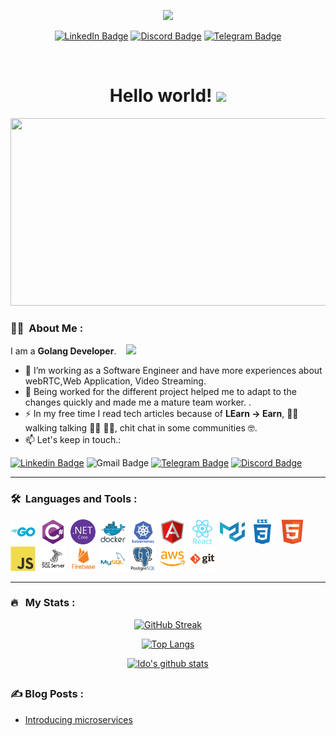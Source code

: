 <p align="center"><img src="https://media.giphy.com/media/M9gbBd9nbDrOTu1Mqx/giphy.gif" width="100"/></p>
<p align="center">
<a href="https://www.linkedin.com/in/mostafaـalishah"><img src="https://img.shields.io/badge/LinkedIn-0077B5?style=for-the-badge&logo=linkedin&logoColor=white" alt="LinkedIn Badge"></a>
<a href="//discordapp.com/users/mrAlishah#1391"><img src="https://img.shields.io/badge/Discord-7289DA?style=for-the-badge&logo=discord&logoColor=white" alt="Discord Badge"></a>
<a href="https://t.me/mrAlishah"><img src="https://img.shields.io/badge/Telegram-2CA5E0?style=for-the-badge&logo=telegram&logoColor=white" alt="Telegram Badge"></a>
</p>

[//]: # '<p align="center">'
[//]: # '<a href="https://www.buymeacoffee.com/zed0" target="_blank"><img src="https://cdn.buymeacoffee.com/buttons/default-orange.png" alt="Buy Me A Coffee" height="41" width="174"></a>'
[//]: # "</p>"

<p align="center"><img src="https://komarev.com/ghpvc/?username=mrAlishah&style=flat-square&color=blue" alt=""></p>

<h1 align="center">Hello world! <img src="https://media.giphy.com/media/hvRJCLFzcasrR4ia7z/giphy.gif" width="40"></h1>

<p align="center"><img src="https://media.giphy.com/media/dWesBcTLavkZuG35MI/giphy.gif" width="600" height="300"  /></p>

### :man_technologist: &nbsp;About Me :

I am a **Golang Developer**. &nbsp;&nbsp; <img src="https://media.giphy.com/media/WUlplcMpOCEmTGBtBW/giphy.gif" width="30">

- 🔭 I’m working as a Software Engineer and have more experiences about webRTC,Web Application, Video Streaming.
- 🌱 Being worked for the different project helped me to adapt to the changes quickly and made me a mature team worker. .
- ⚡ In my free time I read tech articles because of **LEarn -> Earn**, :biking_man: walking talking :walking_man: :lotus_position_man:, chit chat in some communities :nerd_face:.
- 📫 Let's keep in touch.: &nbsp;

[![Linkedin Badge](https://img.shields.io/badge/-Mostafa_Alishah-0077B5?style=flat&logo=Linkedin&logoColor=white)](https://www.linkedin.com/in/mostafaـalishah)
![Gmail Badge](https://img.shields.io/badge/-mrAlishahCo@gmail.com-D14836?style=flat&logo=Gmail&logoColor=white)
[![Telegram Badge](https://img.shields.io/badge/-mrAlishah-2CA5E0?style=flat&logo=telegram&logoColor=white)](https://t.me/mrAlishah)
[![Discord Badge](https://img.shields.io/badge/-mrAlishah-7289DA?style=flat&logo=discord&logoColor=white)](https://discordapp.com/users/mrAlishah#1391)

---

### 🛠 &nbsp;Languages and Tools :

<p>
<img src="https://github.com/devicons/devicon/blob/master/icons/go/go-original-wordmark.svg" title="Go" alt="Go" width="40" height="40"/>&nbsp;
<img src="https://github.com/devicons/devicon/blob/master/icons/csharp/csharp-original.svg" title="csharp" alt="csharp" width="40" height="40"/>&nbsp;
<img src="https://github.com/devicons/devicon/blob/master/icons/dotnetcore/dotnetcore-original.svg" title="dotnetcore" alt="dotnetcore" width="40" height="40"/>&nbsp;
<img src="https://github.com/devicons/devicon/blob/master/icons/docker/docker-original-wordmark.svg" title="docker" alt="docker" width="40" height="40"/>&nbsp;
<img src="https://github.com/devicons/devicon/blob/master/icons/kubernetes/kubernetes-plain-wordmark.svg" title="kubernetes" alt="kubernetes " width="40" height="40"/>&nbsp;
<img src="https://github.com/devicons/devicon/blob/master/icons/angularjs/angularjs-original.svg" title="angular" alt="angular" width="40" height="40"/>&nbsp;
<img src="https://github.com/devicons/devicon/blob/master/icons/react/react-original-wordmark.svg" title="React" alt="React" width="40" height="40"/>&nbsp;
<img src="https://github.com/devicons/devicon/blob/master/icons/materialui/materialui-original.svg" title="Material UI" alt="Material UI" width="40" height="40"/>&nbsp;
<img src="https://github.com/devicons/devicon/blob/master/icons/css3/css3-plain-wordmark.svg"  title="CSS3" alt="CSS" width="40" height="40"/>&nbsp;
<img src="https://github.com/devicons/devicon/blob/master/icons/html5/html5-original.svg" title="HTML5" alt="HTML" width="40" height="40"/>&nbsp;
<img src="https://github.com/devicons/devicon/blob/master/icons/javascript/javascript-original.svg" title="JavaScript" alt="JavaScript" width="40" height="40"/>&nbsp;
<img src="https://github.com/devicons/devicon/blob/master/icons/microsoftsqlserver/microsoftsqlserver-plain-wordmark.svg" title="microsoftsqlserver"  alt="microsoftsqlserver" width="40" height="40"/>&nbsp;
<img src="https://github.com/devicons/devicon/blob/master/icons/firebase/firebase-plain-wordmark.svg" title="Firebase" alt="Firebase" width="40" height="40"/>&nbsp;
<img src="https://github.com/devicons/devicon/blob/master/icons/mysql/mysql-original-wordmark.svg" title="MySQL"  alt="MySQL" width="40" height="40"/>&nbsp;
<img src="https://github.com/devicons/devicon/blob/master/icons/postgresql/postgresql-original-wordmark.svg" title="postgresql" alt="postgresql" width="40" height="40"/>&nbsp;
<img src="https://github.com/devicons/devicon/blob/master/icons/amazonwebservices/amazonwebservices-plain-wordmark.svg" title="AWS" alt="AWS" width="40" height="40"/>&nbsp;
<img src="https://github.com/devicons/devicon/blob/master/icons/git/git-original-wordmark.svg" title="Git" alt="Git" width="40" height="40"/>&nbsp;
</p>

---

### 🔥 &nbsp; My Stats :

<div align="center">

[![GitHub Streak](http://github-readme-streak-stats.herokuapp.com?user=mrAlishah&theme=tokyonight)](https://git.io/streak-stats)

[![Top Langs](https://github-readme-stats.vercel.app/api/top-langs/?username=mrAlishah&layout=compact&theme=tokyonight)](https://github.com/anuraghazra/github-readme-stats)

[![Ido's github stats](https://github-readme-stats.vercel.app/api?username=mrAlishah&theme=tokyonight)](https://github.com/anuraghazra/github-readme-stats)

## </div>

### ✍️ Blog Posts :

- [Introducing microservices](https://github.com/mrAlishah/golangTraining/blob/main/Net/http/02-building_microservices_Nic_Jackson/01-Introduction_to_Microservices/readme.md)
  <!-- BLOG-POST-LIST:START -->
  <!-- BLOG-POST-LIST:END -->
